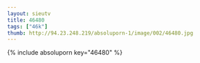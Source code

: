 ```yaml
--- 
layout: sieutv
title: 46480
tags: ["46k"]
thumb: http://94.23.248.219/absoluporn-1/image/002/46480.jpg
---
```

{% include absoluporn key="46480" %} 
